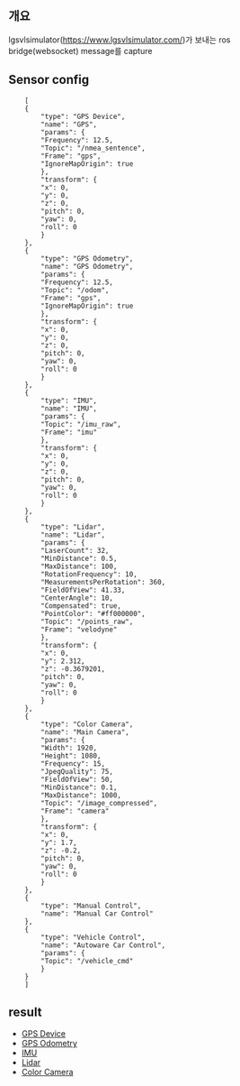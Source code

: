 ## 개요
lgsvlsimulator(https://www.lgsvlsimulator.com/)가 보내는 ros bridge(websocket) message를 capture

## Sensor config

        [
        {
            "type": "GPS Device",
            "name": "GPS",
            "params": {
            "Frequency": 12.5,
            "Topic": "/nmea_sentence",
            "Frame": "gps",
            "IgnoreMapOrigin": true
            },
            "transform": {
            "x": 0,
            "y": 0,
            "z": 0,
            "pitch": 0,
            "yaw": 0,
            "roll": 0
            }
        },
        {
            "type": "GPS Odometry",
            "name": "GPS Odometry",
            "params": {
            "Frequency": 12.5,
            "Topic": "/odom",
            "Frame": "gps",
            "IgnoreMapOrigin": true
            },
            "transform": {
            "x": 0,
            "y": 0,
            "z": 0,
            "pitch": 0,
            "yaw": 0,
            "roll": 0
            }
        },
        {
            "type": "IMU",
            "name": "IMU",
            "params": {
            "Topic": "/imu_raw",
            "Frame": "imu"
            },
            "transform": {
            "x": 0,
            "y": 0,
            "z": 0,
            "pitch": 0,
            "yaw": 0,
            "roll": 0
            }
        },
        {
            "type": "Lidar",
            "name": "Lidar",
            "params": {
            "LaserCount": 32,
            "MinDistance": 0.5,
            "MaxDistance": 100,
            "RotationFrequency": 10,
            "MeasurementsPerRotation": 360,
            "FieldOfView": 41.33,
            "CenterAngle": 10,
            "Compensated": true,
            "PointColor": "#ff000000",
            "Topic": "/points_raw",
            "Frame": "velodyne"
            },
            "transform": {
            "x": 0,
            "y": 2.312,
            "z": -0.3679201,
            "pitch": 0,
            "yaw": 0,
            "roll": 0
            }
        },
        {
            "type": "Color Camera",
            "name": "Main Camera",
            "params": {
            "Width": 1920,
            "Height": 1080,
            "Frequency": 15,
            "JpegQuality": 75,
            "FieldOfView": 50,
            "MinDistance": 0.1,
            "MaxDistance": 1000,
            "Topic": "/image_compressed",
            "Frame": "camera"
            },
            "transform": {
            "x": 0,
            "y": 1.7,
            "z": -0.2,
            "pitch": 0,
            "yaw": 0,
            "roll": 0
            }
        },
        {
            "type": "Manual Control",
            "name": "Manual Car Control"
        },
        {
            "type": "Vehicle Control",
            "name": "Autoware Car Control",
            "params": {
            "Topic": "/vehicle_cmd"
            }
        }
        ]

## result
- [GPS Device](nmea_sentence/0.json)
- [GPS Odometry](odom/0.json)
- [IMU](imu_raw/0.json)
- [Lidar](points_raw/0.json)
- [Color Camera](image_compressed/125.json)
